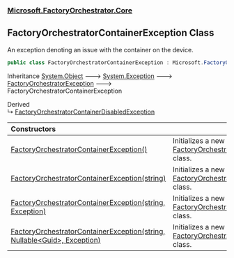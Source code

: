 ### [Microsoft.FactoryOrchestrator.Core](Microsoft_FactoryOrchestrator_Core.md 'Microsoft.FactoryOrchestrator.Core')
## FactoryOrchestratorContainerException Class
An exception denoting an issue with the container on the device.  
```csharp
public class FactoryOrchestratorContainerException : Microsoft.FactoryOrchestrator.Core.FactoryOrchestratorException
```

Inheritance [System.Object](https://docs.microsoft.com/en-us/dotnet/api/System.Object 'System.Object') &#129106; [System.Exception](https://docs.microsoft.com/en-us/dotnet/api/System.Exception 'System.Exception') &#129106; [FactoryOrchestratorException](Microsoft_FactoryOrchestrator_Core_FactoryOrchestratorException.md 'Microsoft.FactoryOrchestrator.Core.FactoryOrchestratorException') &#129106; FactoryOrchestratorContainerException  

Derived  
&#8627; [FactoryOrchestratorContainerDisabledException](Microsoft_FactoryOrchestrator_Core_FactoryOrchestratorContainerDisabledException.md 'Microsoft.FactoryOrchestrator.Core.FactoryOrchestratorContainerDisabledException')  

| Constructors | |
| :--- | :--- |
| [FactoryOrchestratorContainerException()](Microsoft_FactoryOrchestrator_Core_FactoryOrchestratorContainerException_FactoryOrchestratorContainerException().md 'Microsoft.FactoryOrchestrator.Core.FactoryOrchestratorContainerException.FactoryOrchestratorContainerException()') | Initializes a new instance of the [FactoryOrchestratorContainerException](Microsoft_FactoryOrchestrator_Core_FactoryOrchestratorContainerException.md 'Microsoft.FactoryOrchestrator.Core.FactoryOrchestratorContainerException') class.<br/> |
| [FactoryOrchestratorContainerException(string)](Microsoft_FactoryOrchestrator_Core_FactoryOrchestratorContainerException_FactoryOrchestratorContainerException(string).md 'Microsoft.FactoryOrchestrator.Core.FactoryOrchestratorContainerException.FactoryOrchestratorContainerException(string)') | Initializes a new instance of the [FactoryOrchestratorContainerException](Microsoft_FactoryOrchestrator_Core_FactoryOrchestratorContainerException.md 'Microsoft.FactoryOrchestrator.Core.FactoryOrchestratorContainerException') class.<br/> |
| [FactoryOrchestratorContainerException(string, Exception)](Microsoft_FactoryOrchestrator_Core_FactoryOrchestratorContainerException_FactoryOrchestratorContainerException(string_System_Exception).md 'Microsoft.FactoryOrchestrator.Core.FactoryOrchestratorContainerException.FactoryOrchestratorContainerException(string, System.Exception)') | Initializes a new instance of the [FactoryOrchestratorContainerException](Microsoft_FactoryOrchestrator_Core_FactoryOrchestratorContainerException.md 'Microsoft.FactoryOrchestrator.Core.FactoryOrchestratorContainerException') class.<br/> |
| [FactoryOrchestratorContainerException(string, Nullable&lt;Guid&gt;, Exception)](Microsoft_FactoryOrchestrator_Core_FactoryOrchestratorContainerException_FactoryOrchestratorContainerException(string_System_Nullable_System_Guid__System_Exception).md 'Microsoft.FactoryOrchestrator.Core.FactoryOrchestratorContainerException.FactoryOrchestratorContainerException(string, System.Nullable&lt;System.Guid&gt;, System.Exception)') | Initializes a new instance of the [FactoryOrchestratorContainerException](Microsoft_FactoryOrchestrator_Core_FactoryOrchestratorContainerException.md 'Microsoft.FactoryOrchestrator.Core.FactoryOrchestratorContainerException') class.<br/> |
